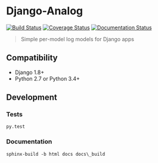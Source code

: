Django-Analog
=============

[![Build Status](https://travis-ci.org/andersinno/django-analog.svg?branch=master)](https://travis-ci.org/andersinno/django-analog)
[![Coverage Status](https://coveralls.io/repos/andersinno/django-analog/badge.svg?branch=master&service=github)](https://coveralls.io/github/andersinno/django-analog?branch=master)
[![Documentation Status](https://readthedocs.org/projects/django-analog/badge/?version=latest)](http://django-analog.readthedocs.org/en/latest/?badge=latest)

> Simple per-model log models for Django apps

Compatibility
-------------

* Django 1.8+
* Python 2.7 or Python 3.4+

Development
-----------

### Tests

```
py.test
```

### Documentation

```
sphinx-build -b html docs docs\_build
```
